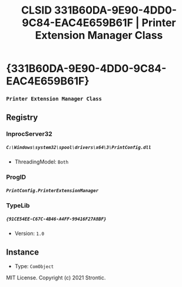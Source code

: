 ﻿---
title: "CLSID 331B60DA-9E90-4DD0-9C84-EAC4E659B61F | Printer Extension Manager Class"
excerpt: What is COM-Object CLSID 331B60DA-9E90-4DD0-9C84-EAC4E659B61F?
---

# {331B60DA-9E90-4DD0-9C84-EAC4E659B61F}

### `Printer Extension Manager Class`

## Registry


### InprocServer32

##### `C:\Windows\system32\spool\drivers\x64\3\PrintConfig.dll`
* ThreadingModel: `Both`

### ProgID

##### `PrintConfig.PrinterExtensionManager`

### TypeLib

##### `{91CE54EE-C67C-4B46-A4FF-99416F27A8BF}`
* Version: `1.0`

## Instance

* Type: `ComObject`

MIT License. Copyright (c) 2021 Strontic.


